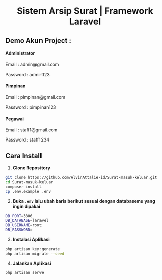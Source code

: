 <h1 align="center">Sistem Arsip Surat | Framework Laravel </h1>

## Demo Akun Project :

<h4>Administrator</h4>
<p>Email : admin@gmail.com</p>
<p>Password : admin123</p>

<h4>Pimpinan</h4>
<p>Email : pimpinan@gmail.com</p>
<p>Password : pimpinan123</p>

<h4>Pegawai</h4>
<p>Email : staff1@gmail.com</p>
<p>Password : staff1234</p>

## Cara Install

1. **Clone Repository**

```bash
git clone https://github.com/AlvinAttalie-id/Surat-masuk-keluar.git
cd Surat-masuk-keluar
composer install
cp .env.example .env
```

2. **Buka `.env` lalu ubah baris berikut sesuai dengan databasemu yang ingin dipakai**

```bash
DB_PORT=3306
DB_DATABASE=laravel
DB_USERNAME=root
DB_PASSWORD=
```

3. **Instalasi Aplikasi**

```bash
php artisan key:generate
php artisan migrate --seed
```

4. **Jalankan Aplikasi**

```bash
php artisan serve
```

<!-- ## Preview

![4](https://user-images.githubusercontent.com/61069138/197397134-47790039-e806-41e7-9b89-34da5a61e695.png)
![Screenshot 2022-10-23 210908](https://user-images.githubusercontent.com/61069138/197397140-0cb2cef9-4e47-4589-b90d-2d6c0adc399e.png)
![2](https://user-images.githubusercontent.com/61069138/197397142-72a309b1-3068-4ed0-9f60-c0b446a5170c.png)
![3](https://user-images.githubusercontent.com/61069138/197397144-51715b31-3fe7-4e6d-ac7c-6048a36698f2.png) -->
